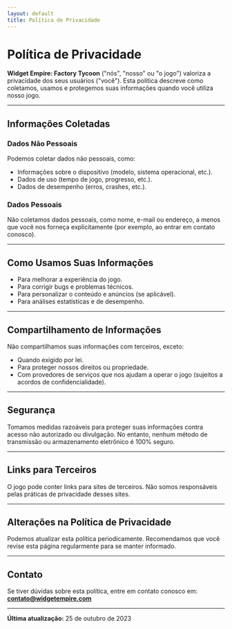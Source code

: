 ```yaml
---
layout: default
title: Política de Privacidade
---
```


# Política de Privacidade

**Widget Empire: Factory Tycoon** ("nós", "nosso" ou "o jogo") valoriza a privacidade dos seus usuários ("você"). Esta política descreve como coletamos, usamos e protegemos suas informações quando você utiliza nosso jogo.

---

## Informações Coletadas

### Dados Não Pessoais
Podemos coletar dados não pessoais, como:
- Informações sobre o dispositivo (modelo, sistema operacional, etc.).
- Dados de uso (tempo de jogo, progresso, etc.).
- Dados de desempenho (erros, crashes, etc.).

### Dados Pessoais
Não coletamos dados pessoais, como nome, e-mail ou endereço, a menos que você nos forneça explicitamente (por exemplo, ao entrar em contato conosco).

---

## Como Usamos Suas Informações

- Para melhorar a experiência do jogo.
- Para corrigir bugs e problemas técnicos.
- Para personalizar o conteúdo e anúncios (se aplicável).
- Para análises estatísticas e de desempenho.

---

## Compartilhamento de Informações

Não compartilhamos suas informações com terceiros, exceto:
- Quando exigido por lei.
- Para proteger nossos direitos ou propriedade.
- Com provedores de serviços que nos ajudam a operar o jogo (sujeitos a acordos de confidencialidade).

---

## Segurança

Tomamos medidas razoáveis para proteger suas informações contra acesso não autorizado ou divulgação. No entanto, nenhum método de transmissão ou armazenamento eletrônico é 100% seguro.

---

## Links para Terceiros

O jogo pode conter links para sites de terceiros. Não somos responsáveis pelas práticas de privacidade desses sites.

---

## Alterações na Política de Privacidade

Podemos atualizar esta política periodicamente. Recomendamos que você revise esta página regularmente para se manter informado.

---

## Contato

Se tiver dúvidas sobre esta política, entre em contato conosco em:  
**contato@widgetempire.com**

---

**Última atualização:** 25 de outubro de 2023
